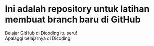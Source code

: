 # Ini adalah repository untuk latihan membuat branch baru di GitHub
Belajar GitHub di Dicoding itu seru!<br>
Apalaggi belajarnya di Dicoding
